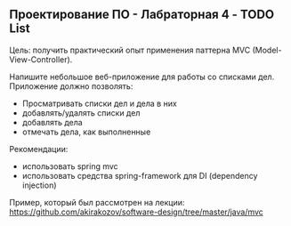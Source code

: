 ## Проектирование ПО - Лабраторная 4 - TODO List

Цель: получить практический опыт применения паттерна MVC (Model-View-Controller).

Напишите небольшое веб-приложение для работы со списками дел. Приложение должно
позволять:
* Просматривать списки дел и дела в них
* добавлять/удалять списки дел
* добавлять дела
* отмечать дела, как выполненные
  
Рекомендации:
* использовать spring mvc
* использовать средства spring-framework для DI (dependency injection)

Пример, который был рассмотрен на лекции:
https://github.com/akirakozov/software-design/tree/master/java/mvc